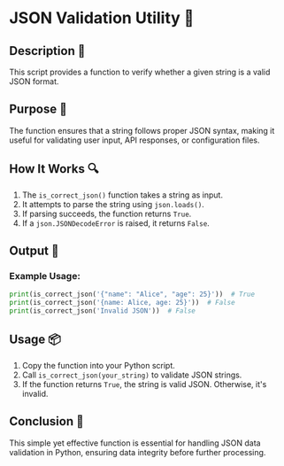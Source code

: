 # JSON Validation Utility 📝

## Description 📝

This script provides a function to verify whether a given string is a valid JSON format.

## Purpose 🎯

The function ensures that a string follows proper JSON syntax, making it useful for validating user input, API responses, or configuration files.

## How It Works 🔍

1. The `is_correct_json()` function takes a string as input.
2. It attempts to parse the string using `json.loads()`.
3. If parsing succeeds, the function returns `True`.
4. If a `json.JSONDecodeError` is raised, it returns `False`.

## Output 📜

### Example Usage:

```python
print(is_correct_json('{"name": "Alice", "age": 25}'))  # True
print(is_correct_json('{name: Alice, age: 25}'))  # False
print(is_correct_json('Invalid JSON'))  # False
```

## Usage 📦

1. Copy the function into your Python script.
2. Call `is_correct_json(your_string)` to validate JSON strings.
3. If the function returns `True`, the string is valid JSON. Otherwise, it's invalid.

## Conclusion 🚀

This simple yet effective function is essential for handling JSON data validation in Python, ensuring data integrity before further processing.
